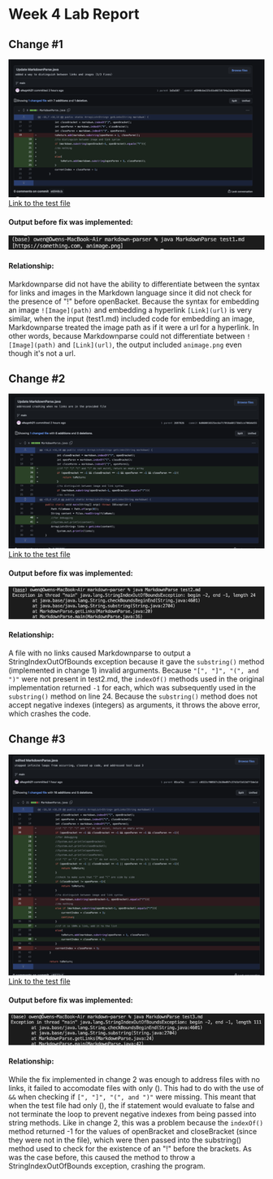 # Week 4 Lab Report

## Change #1
![Image](L2_screenshots/change1.png)
[Link to the test file](https://github.com/ohuynh21/markdown-parser/blob/main/test1.md?plain=1)

#### Output before fix was implemented:

![Image](L2_screenshots/output1.png)

#### Relationship:

Markdownparse did not have the ability to differentiate between the syntax for links and images in the Markdown language since it did not check for the presence of "!" before openBacket. Because the syntax for embedding an image `![Image](path)` and embedding a hyperlink `[Link](url)` is very similar, when the input (test1.md) included code for embedding an image, Markdownparse treated the image path as if it were a url for a hyperlink. In other words, because Markdownparse could not differentiate between `![Image](path)` and `[Link](url)`, the output included `animage.png` even though it's not a url.

## Change #2
![Image](L2_screenshots/change2.png)
[Link to the test file](https://github.com/ohuynh21/markdown-parser/blob/main/test2.md?plain=1)

#### Output before fix was implemented:
![Image](L2_screenshots/output2.png)

#### Relationship:

A file with no links caused Markdownparse to output a StringIndexOutOfBounds exception because it gave the `substring()` method (implemented in change 1) invalid arguments. Because `"[", "]", "(", and ")"` were not present in test2.md, the `indexOf()` methods used in the original implementation returned `-1` for each, which was subsequently used in the `substring()` method on line 24. Because the `substring()` method does not accept negative indexes (integers) as arguments, it throws the above error, which crashes the code.
## Change #3
![Image](L2_screenshots/change3.png)
[Link to the test file](https://github.com/ohuynh21/markdown-parser/blob/main/test3.md?plain=1)

#### Output before fix was implemented:
![Image](L2_screenshots/output3.png)

#### Relationship:
While the fix implemented in change 2 was enough to address files with no links, it failed to accomodate files with only (). This had to do with the use of `&&` when checking if `[", "]", "(", and ")"` were missing. This meant that when the test file had only (), the if statement would evaluate to false and not terminate the loop to prevent negative indexes from being passed into string methods. Like in change 2, this was a problem because the `indexOf()` method returned -1 for the values of openBracket and closeBracket (since they were not in the file), which were then passed into the substring() method used to check for the existence of an "!" before the brackets. As was the case before, this caused the method to throw a StringIndexOutOfBounds exception, crashing the program.